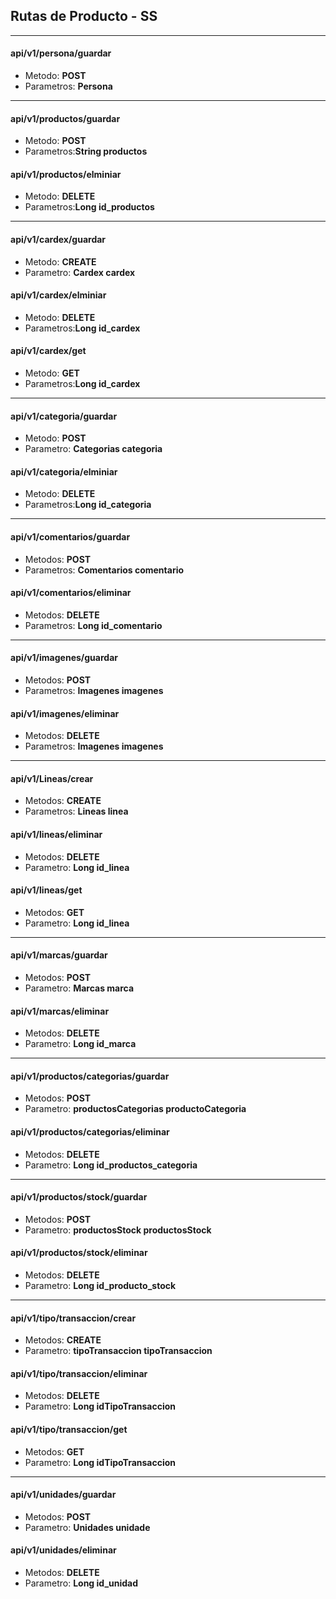 ## Rutas de Producto - SS
****
#### api/v1/persona/guardar
- Metodo: **POST**
- Parametros: **Persona**

--------------------------
#### api/v1/productos/guardar
- Metodo: **POST**
- Parametros:**String productos**

#### api/v1/productos/elminiar
- Metodo: **DELETE**
- Parametros:**Long id_productos**

-----------------------------------

#### api/v1/cardex/guardar
- Metodo: **CREATE**
- Parametro: **Cardex cardex**

#### api/v1/cardex/elminiar
- Metodo: **DELETE**
- Parametros:**Long id_cardex**

#### api/v1/cardex/get
- Metodo: **GET**
- Parametros:**Long id_cardex**

-----------------------------------

#### api/v1/categoria/guardar
- Metodo: **POST**
- Parametro: **Categorias categoria**

#### api/v1/categoria/elminiar
- Metodo: **DELETE**
- Parametros:**Long id_categoria**

---------------------------------------

#### api/v1/comentarios/guardar
- Metodos: **POST**
- Parametros: **Comentarios comentario**


#### api/v1/comentarios/eliminar
- Metodos: **DELETE**
- Parametros: **Long id_comentario**

-------------------------------------------

#### api/v1/imagenes/guardar
- Metodos: **POST**
- Parametros: **Imagenes imagenes**

#### api/v1/imagenes/eliminar
- Metodos: **DELETE**
- Parametros: **Imagenes imagenes**

----------------------------------------------

#### api/v1/Lineas/crear
- Metodos: **CREATE**
- Parametros: **Lineas linea**

#### api/v1/lineas/eliminar
- Metodos: **DELETE**
- Parametro: **Long id_linea**

#### api/v1/lineas/get
- Metodos: **GET**
- Parametro: **Long id_linea**

--------------------------------------------------

#### api/v1/marcas/guardar
- Metodos: **POST**
- Parametro: **Marcas marca**

#### api/v1/marcas/eliminar
- Metodos: **DELETE**
- Parametro: **Long id_marca**

------------------------------------------------------

#### api/v1/productos/categorias/guardar
- Metodos: **POST**
- Parametro: **productosCategorias productoCategoria**

#### api/v1/productos/categorias/eliminar
- Metodos: **DELETE**
- Parametro: **Long id_productos_categoria**

--------------------------------------------------------

#### api/v1/productos/stock/guardar
- Metodos: **POST**
- Parametro: **productosStock productosStock**

#### api/v1/productos/stock/eliminar
- Metodos: **DELETE**
- Parametro: **Long id_producto_stock**

----------------------------------------------------------

#### api/v1/tipo/transaccion/crear
- Metodos: **CREATE**
- Parametro: **tipoTransaccion tipoTransaccion**

#### api/v1/tipo/transaccion/eliminar
- Metodos: **DELETE**
- Parametro: **Long idTipoTransaccion**

#### api/v1/tipo/transaccion/get
- Metodos: **GET**
- Parametro: **Long idTipoTransaccion**

----------------------------------------------------------

#### api/v1/unidades/guardar
- Metodos: **POST**
- Parametro: **Unidades unidade**

#### api/v1/unidades/eliminar
- Metodos: **DELETE**
- Parametro: **Long id_unidad**
